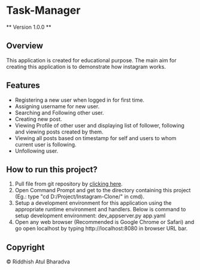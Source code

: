 # Task-Manager
** Version 1.0.0 **
## Overview
This application is created for educational purpose. The main aim for creating this application is to demonstrate how instagram works.
## Features
<!-- UL -->
* Registering a new user when logged in for first time.
* Assigning username for new user.
* Searching and Following other user.
* Creating new post.
* Viewing Profile of other user and displaying list of follower, following and viewing posts created by them.
* Viewing all posts based on timestamp for self and users to whom current user is following.
* Unfollowing user.
## How to run this project?
<!-- OL -->
1. Pull file from git repository by [clicking here](https://github.com/Riddhish-Bharadva/Instagram-Clone.git).
1. Open Command Prompt and get to the directory containing this project (Eg.: type "cd D:/Project/Instagram-Clone/" in cmd).
1. Setup a development environment for this application using the appropriate runtime environment and handlers. Below is command to setup development environment:
dev_appserver.py app.yaml
1. Open any web browser (Recommended is Google Chrome or Safari) and go open localhost by typing http://localhost:8080 in browser URL bar.
## Copyright
© Riddhish Atul Bharadva
